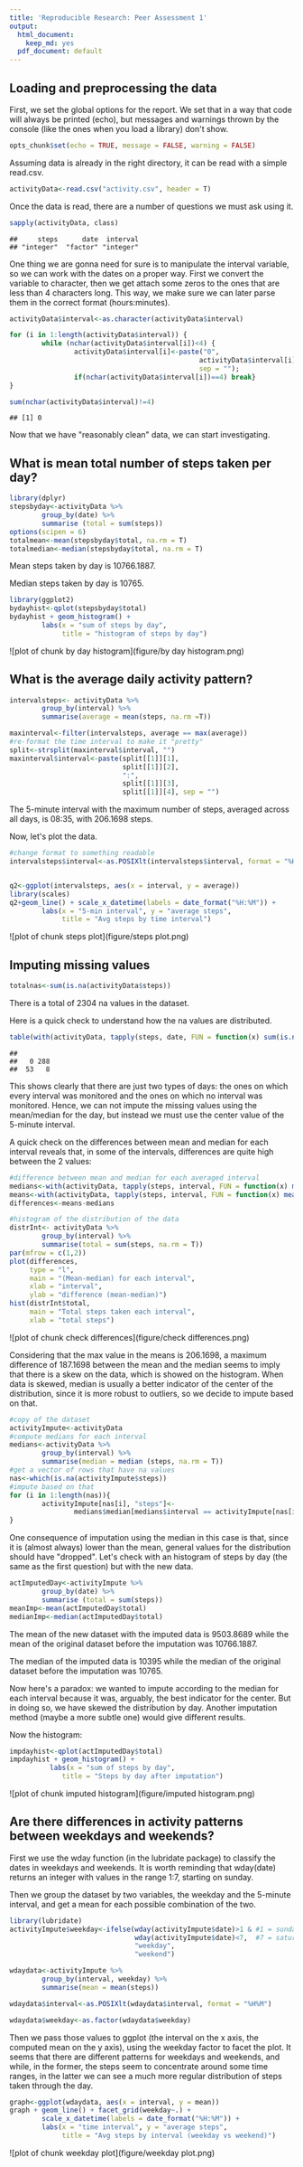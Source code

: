 ```yaml
---
title: 'Reproducible Research: Peer Assessment 1'
output:
  html_document:
    keep_md: yes
  pdf_document: default
---
```


## Loading and preprocessing the data

First, we set the global options for the report. We set that in a way that code will always be printed (echo), but messages and warnings thrown by the console (like the ones when you load a library) don't show.

```r
opts_chunk$set(echo = TRUE, message = FALSE, warning = FALSE)
```

Assuming data is already in the right directory, it can be read with a simple read.csv.


```r
activityData<-read.csv("activity.csv", header = T)
```

Once the data is read, there are a number of questions we must ask using it. 


```r
sapply(activityData, class)
```

```
##     steps      date  interval 
## "integer"  "factor" "integer"
```

One thing we are gonna need for sure is to manipulate the interval variable, so we can work with the dates on a proper way. First we convert the variable to character, then we get attach some zeros to the ones that are less than 4 characters long. This way, we make sure we can later parse them in the correct format (hours:minutes). 


```r
activityData$interval<-as.character(activityData$interval)

for (i in 1:length(activityData$interval)) {
        while (nchar(activityData$interval[i])<4) {
                activityData$interval[i]<-paste("0", 
                                               activityData$interval[i], 
                                               sep = ""); 
                if(nchar(activityData$interval[i])==4) break}
}

sum(nchar(activityData$interval)!=4)
```

```
## [1] 0
```

Now that we have "reasonably clean" data, we can start investigating.

## What is mean total number of steps taken per day?


```r
library(dplyr)
stepsbyday<-activityData %>% 
        group_by(date) %>% 
        summarise (total = sum(steps))
options(scipen = 6)
totalmean<-mean(stepsbyday$total, na.rm = T)
totalmedian<-median(stepsbyday$total, na.rm = T)
```

Mean steps taken by day is 10766.1887.

Median steps taken by day is 10765.


```r
library(ggplot2)
bydayhist<-qplot(stepsbyday$total)
bydayhist + geom_histogram() + 
        labs(x = "sum of steps by day",
             title = "histogram of steps by day")
```

![plot of chunk by day histogram](figure/by day histogram.png) 


## What is the average daily activity pattern?


```r
intervalsteps<- activityData %>%
        group_by(interval) %>%
        summarise(average = mean(steps, na.rm =T))

maxinterval<-filter(intervalsteps, average == max(average))
#re-format the time interval to make it "pretty"
split<-strsplit(maxinterval$interval, "")
maxinterval$interval<-paste(split[[1]][1], 
                            split[[1]][2], 
                            ":", 
                            split[[1]][3], 
                            split[[1]][4], sep = "")
```

The 5-minute interval with the maximum number of steps, averaged across all days, is 08:35, with 206.1698 steps.

Now, let's plot the data.


```r
#change format to something readable
intervalsteps$interval<-as.POSIXlt(intervalsteps$interval, format = "%H%M")


q2<-ggplot(intervalsteps, aes(x = interval, y = average))
library(scales)
q2+geom_line() + scale_x_datetime(labels = date_format("%H:%M")) +
        labs(x = "5-min interval", y = "average steps",
             title = "Avg steps by time interval")
```

![plot of chunk steps plot](figure/steps plot.png) 


## Imputing missing values


```r
totalnas<-sum(is.na(activityData$steps))
```

There is a total of 2304 na values in the dataset.

Here is a quick check to understand how the na values are distributed.


```r
table(with(activityData, tapply(steps, date, FUN = function(x) sum(is.na(x)))))
```

```
## 
##   0 288 
##  53   8
```

This shows clearly that there are just two types of days: the ones on which every interval was monitored and the ones on which no interval was monitored. Hence, we can not impute the missing values using the mean/median for the day, but instead we must use the center value of the 5-minute interval.

A quick check on the differences between mean and median for each interval reveals that, in some of the intervals, differences are quite high between the 2 values:

```r
#difference between mean and median for each averaged interval
medians<-with(activityData, tapply(steps, interval, FUN = function(x) median(x, na.rm = T)))
means<-with(activityData, tapply(steps, interval, FUN = function(x) mean(x, na.rm = T)))
differences<-means-medians

#histogram of the distribution of the data
distrInt<- activityData %>%
        group_by(interval) %>%
        summarise(total = sum(steps, na.rm = T))
par(mfrow = c(1,2))
plot(differences, 
     type = "l", 
     main = "(Mean-median) for each interval", 
     xlab = "interval", 
     ylab = "difference (mean-median)")
hist(distrInt$total, 
     main = "Total steps taken each interval", 
     xlab = "total steps")
```

![plot of chunk check differences](figure/check differences.png) 

Considering that the max value in the means is 206.1698, a maximum difference of 187.1698 between the mean and the median seems to imply that there is a skew on the data, which is showed on the histogram. When data is skewed, median is usually a better indicator of the center of the distribution, since it is more robust to outliers, so we decide to impute based on that.


```r
#copy of the dataset
activityImpute<-activityData
#compute medians for each interval
medians<-activityData %>%
        group_by(interval) %>%
        summarise(median = median (steps, na.rm = T))
#get a vector of rows that have na values
nas<-which(is.na(activityImpute$steps))
#impute based on that
for (i in 1:length(nas)){
        activityImpute[nas[i], "steps"]<- 
                medians$median[medians$interval == activityImpute[nas[i], "interval"]]
}
```

One consequence of imputation using the median in this case is that, since it is (almost always) lower than the mean, general values for the distribution should have "dropped". Let's check with an histogram of steps by day (the same as the first question) but with the new data.


```r
actImputedDay<-activityImpute %>%
        group_by(date) %>%
        summarise (total = sum(steps))
meanImp<-mean(actImputedDay$total)
medianImp<-median(actImputedDay$total)
```

The mean of the new dataset with the imputed data is 9503.8689 while the mean of the original dataset before the imputation was 10766.1887.

The median of the imputed data is 10395 while the median of the original dataset before the imputation was 10765.

Now here's a paradox: we wanted to impute according to the median for each interval because it was, arguably, the best indicator for the center. But in doing so, we have skewed the distribution by day. Another imputation method (maybe a more subtle one) would give different results.

Now the histogram:


```r
impdayhist<-qplot(actImputedDay$total)
impdayhist + geom_histogram() + 
          labs(x = "sum of steps by day",
             title = "Steps by day after imputation")
```

![plot of chunk imputed histogram](figure/imputed histogram.png) 


## Are there differences in activity patterns between weekdays and weekends?

First we use the wday function (in the lubridate package) to classify the dates in weekdays and weekends.
It is worth reminding that wday(date) returns an integer with values in the range 1:7, starting on sunday.

Then we group the dataset by two variables, the weekday and the 5-minute interval, and get a mean for each possible combination of the two.



```r
library(lubridate)
activityImpute$weekday<-ifelse(wday(activityImpute$date)>1 & #1 = sunday
                               wday(activityImpute$date)<7,  #7 = saturday
                               "weekday", 
                               "weekend")

wdaydata<-activityImpute %>%
        group_by(interval, weekday) %>%
        summarise(mean = mean(steps))

wdaydata$interval<-as.POSIXlt(wdaydata$interval, format = "%H%M")

wdaydata$weekday<-as.factor(wdaydata$weekday)
```

Then we pass those values to ggplot (the interval on the x axis, the computed mean on the y axis), using the weekday factor to facet the plot. It seems that there are different patterns for weekdays and weekends, and while, in the former, the steps seem to concentrate around some time ranges, in the latter we can see a much more regular distribution of steps taken through the day.


```r
graph<-ggplot(wdaydata, aes(x = interval, y = mean))
graph + geom_line() + facet_grid(weekday~.) + 
        scale_x_datetime(labels = date_format("%H:%M")) +
        labs(x = "time interval", y = "average steps",
             title = "Avg steps by interval (weekday vs weekend)")
```

![plot of chunk weekday plot](figure/weekday plot.png) 
